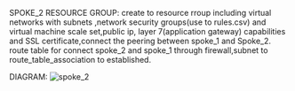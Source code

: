 SPOKE_2 RESOURCE GROUP:
    create to resource rroup including virtual networks  with subnets ,network security groups(use to rules.csv)  and virtual machine scale set,public ip, layer 7(application gateway) capabilities and SSL certificate,connect  the peering between spoke_1 and Spoke_2. route table for connect spoke_2 and spoke_1 through firewall,subnet to route_table_association to established.

DIAGRAM:
       ![spoke_2](https://github.com/user-attachments/assets/16945d7d-3ed6-4174-9523-29827097ad52)
 